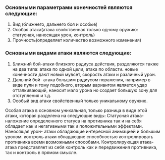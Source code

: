 ### Основными параметрами конечностей являются следующие:
1. Вид (ближнего, дальнего боя и особые)
2. Особая атака(атака свойственная только одному оружию: статусная, наносящая урон, контроль)
3. Прочность(определяет количество возможного изменения)

### Основными видами атаки являются следующие:
1. Ближний бой-атаки близкого радиуса действия, разделяются также на два типа: атака по одной цели, атака по области. новые конечности дают новый мувсет, скорость атаки и различный урон.
2. Дальний бой- атака  большим радиусом поражения, например в виде пули и тому подобного, вторым вариантом является удар отталкивающий, наносит мало урона но создает большую зону для отступления и т.д.
3. Особый вид атаки свойственный только уникальному оружию.

Особая атака в основном уникальная, только разница в виде этой атаки, которая разделена на следующие виды:
	Статусная атака-наложение определенного статуса на противника так и на себя обладает как и негативными так и положительными эффектами. 
	Наносящая урон- атаки обладающие интересной анимацией и большим уроном.
	контроль атаки обладающие способностью контролировать противника всеми возможными способами.
	 Контролирующая атака- атака представляет из себя контроль как и передвижения противника, так и контроль в прямом смысле.